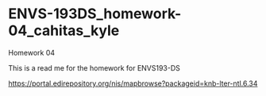 # ENVS-193DS_homework-04_cahitas_kyle
Homework 04

This is a read me for the homework for ENVS193-DS



https://portal.edirepository.org/nis/mapbrowse?packageid=knb-lter-ntl.6.34 
